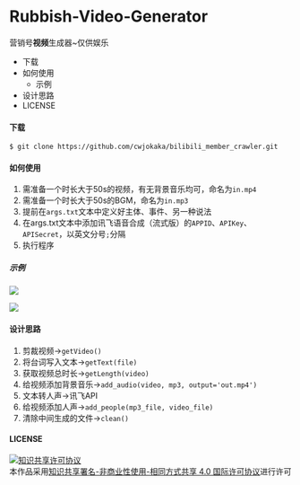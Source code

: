 # Rubbish-Video-Generator
营销号**视频**生成器~仅供娱乐

- 下载
- 如何使用
  - 示例
- 设计思路
- LICENSE

#### 下载

```shell
$ git clone https://github.com/cwjokaka/bilibili_member_crawler.git
```

#### 如何使用

1. 需准备一个时长大于50s的视频，有无背景音乐均可，命名为`in.mp4`
2. 需准备一个时长大于50s的BGM，命名为`in.mp3`
3. 提前在`args.txt`文本中定义好主体、事件、另一种说法
4. 在args.txt文本中添加讯飞语音合成（流式版）的`APPID`、`APIKey`、`APISecret`，以英文分号`;`分隔
5. 执行程序

##### 示例

![](https://s1.ax1x.com/2020/04/19/Juy9QH.png)

![](https://s1.ax1x.com/2020/04/19/JuNLZD.png)

#### 设计思路

1. 剪裁视频→`getVideo()`
2. 将台词写入文本→`getText(file)`
3. 获取视频总时长→`getLength(video)`
4. 给视频添加背景音乐→`add_audio(video, mp3, output='out.mp4')`
5. 文本转人声→讯飞API
6. 给视频添加人声→`add_people(mp3_file, video_file)`
7. 清除中间生成的文件→`clean()`

#### LICENSE

<a rel="license" href="http://creativecommons.org/licenses/by-nc-sa/4.0/"><img alt="知识共享许可协议" style="border-width:0" src="https://i.creativecommons.org/l/by-nc-sa/4.0/88x31.png" /></a><br/>本作品采用<a rel="license" href="http://creativecommons.org/licenses/by-nc-sa/4.0/">知识共享署名-非商业性使用-相同方式共享 4.0 国际许可协议</a>进行许可